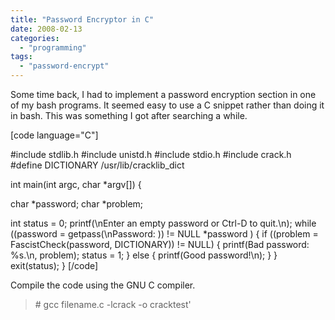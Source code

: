```yaml
---
title: "Password Encryptor in C"
date: 2008-02-13
categories:
  - "programming"
tags:
  - "password-encrypt"
---
```


Some time back, I had to implement a password encryption section in one of my bash programs. It seemed easy to use a C snippet rather than doing it in bash. This was something I got after searching a while.

\[code language="C"\]

#include stdlib.h #include unistd.h #include stdio.h #include crack.h #define DICTIONARY /usr/lib/cracklib\_dict

int main(int argc, char \*argv\[\]) {

char \*password; char \*problem;

int status = 0; printf(\\nEnter an empty password or Ctrl-D to quit.\\n); while ((password = getpass(\\nPassword: )) != NULL \*password ) { if ((problem = FascistCheck(password, DICTIONARY)) != NULL) { printf(Bad password: %s.\\n, problem); status = 1; } else { printf(Good password!\\n); } } exit(status); } \[/code\]

Compile the code using the GNU C compiler.

> \# gcc filename.c -lcrack -o cracktest'

